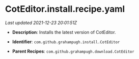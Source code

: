 # CotEditor.install.recipe.yaml

_Last updated 2021-12-23 20:01:51Z_

- **Description**: Installs the latest version of CotEditor.

- **Identifier**: `com.github.grahampugh.install.CotEditor`

- **Parent Recipes**: `com.github.grahampugh.download.CotEditor`
